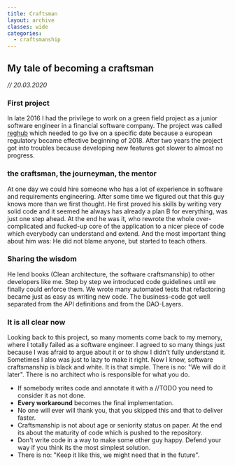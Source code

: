 ```yaml
---
title: Craftsman
layout: archive
classes: wide
categories:
  - craftsmanship
---
```


## My tale of becoming a craftsman
*// 20.03.2020*

### First project
In late 2016 I had the privilege to work on a green field project as a junior software engineer in a financial software company.
The project was called [reghub](projects-i-worked-on/project-reghub.md) which needed to go live on a specific date because a european regulatory became effective beginning of 2018. 
After two years the project got into troubles because developing new features got slower to almost no progress.

### the craftsman, the journeyman, the mentor
At one day we could hire someone who has a lot of experience in software and requirements engineering.
After some time we figured out that this guy knows more than we first thought. He first proved his skills by writing very solid code and it seemed he always has already a plan B for everything, was just one step ahead.
At the end he was it, who rewrote the whole over-complicated and fucked-up core of the application to a nicer piece of code which everybody can understand and extend. 
And the most important thing about him was: He did not blame anyone, but started to teach others.

### Sharing the wisdom
He lend books (Clean architecture, the software craftsmanship) to other developers like me. 
Step by step we introduced code guidelines until we finally could enforce them. 
We wrote many automated tests that refactoring became just as easy as writing new code. The business-code got well separated from the API definitions and from the DAO-Layers.

### It is all clear now
Looking back to this project, so many moments come back to my memory, where I totally failed as a software engineer. 
I agreed to so many things just because I was afraid to argue about it or to show I didn't fully understand it. Sometimes I also was just to lazy to make it right.
Now I know, software craftsmanship is black and white. It is that simple.
There is no: "We will do it later". There is no architect who is responsible for what you do.
* If somebody writes code and annotate it with a //TODO you need to consider it as not done. 
* **Every workaround** becomes the final implementation.
* No one will ever will thank you, that you skipped this and that to deliver faster.
* Craftsmanship is not about age or seniority status on paper. At the end its about the maturity of code which is pushed to the repository.
* Don't write code in a way to make some other guy happy. Defend your way if you think its the most simplest solution.
* There is no: "Keep it like this, we might need that in the future". 